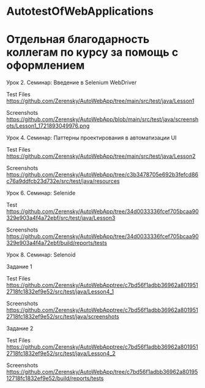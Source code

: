 # AutotestOfWebApplications
# Отдельная благодарность коллегам по курсу за помощь с оформлением

Урок 2. Семинар: Введение в Selenium WebDriver

Test Files https://github.com/Zerensky/AutoWebApp/tree/main/src/test/java/Lesson1

Screenshots https://github.com/Zerensky/AutoWebApp/blob/main/src/test/java/screenshots/Lesson1_1721893049976.png

Урок 4. Семинар: Паттерны проектирования в автоматизации UI

Test Files https://github.com/Zerensky/AutoWebApp/tree/main/src/test/java/Lesson2

Screenshots https://github.com/Zerensky/AutoWebApp/tree/c3b3478705e692b3fefcd86c76a9ddfcb23d732e/src/test/java/resources

Урок 6. Семинар: Selenide

Test https://github.com/Zerensky/AutoWebApp/tree/34d0033336fcef705bcaa90329e903a4f4a72ebf/src/test/java/Lesson3

Screenshots https://github.com/Zerensky/AutoWebApp/tree/34d0033336fcef705bcaa90329e903a4f4a72ebf/build/reports/tests

Урок 8. Семинар: Selenoid

Задание 1

Test Files https://github.com/Zerensky/AutoWebApptree/c7bd56f1adbb36962a8019512718fc1832ef9e52/src/test/java/Lesson4_1

Screenshots https://github.com/Zerensky/AutoWebApptree/c7bd56f1adbb36962a8019512718fc1832ef9e52/src/test/java/screenshots

Задание 2

Test Files https://github.com/Zerensky/AutoWebApptree/c7bd56f1adbb36962a8019512718fc1832ef9e52/src/test/java/Lesson4_2

Screenshots https://github.com/Zerensky/AutoWebApp/tree/c7bd56f1adbb36962a8019512718fc1832ef9e52/build/reports/tests
